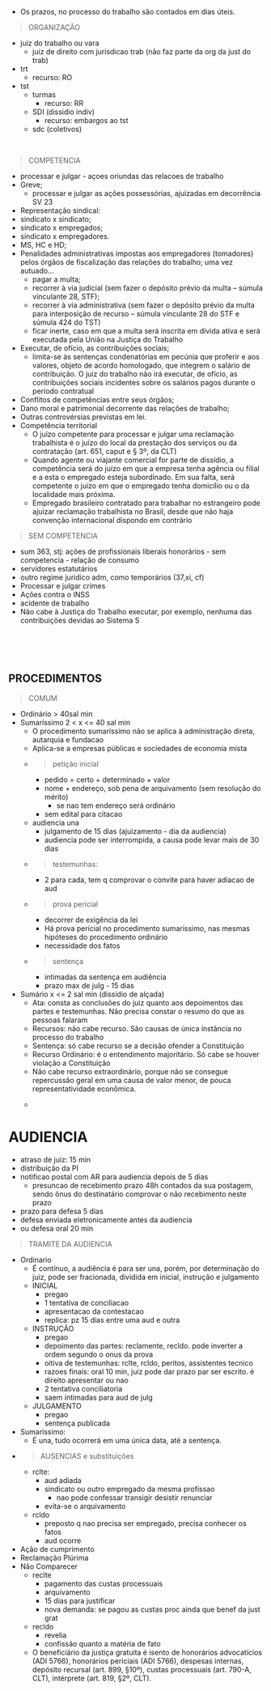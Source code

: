 - Os prazos, no processo do trabalho são contados em dias úteis.


> ORGANIZAÇÃO
- juiz do trabalho ou vara
  - juiz de direito com jurisdicao trab (não faz parte da org da just do trab)
- trt 
  - recurso: RO
- tst
  - turmas
    - recurso: RR
  - SDI (dissidio indiv)
    - recurso: embargos ao tst
  - sdc (coletivos)

<br/>

> COMPETENCIA
- processar e julgar - açoes oriundas das relacoes de trabalho
- Greve;
  -  processar e julgar as ações possessórias, ajuizadas em decorrência SV 23
- Representação sindical:
- sindicato x sindicato;
- sindicato x empregados;
- sindicato x empregadores.
- MS, HC e HD;
- Penalidades administrativas impostas aos empregadores (tomadores) pelos órgãos de
fiscalização das relações do trabalho; uma vez autuado...
  - pagar a multa;
  - recorrer à via judicial (sem fazer o depósito prévio da multa – súmula vinculante 28, STF);
  - recorrer à via administrativa (sem fazer o depósito prévio da multa para interposição de
  recurso – súmula vinculante 28 do STF e súmula 424 do TST)
  - ficar inerte, caso em que a multa será inscrita em dívida ativa e será executada pela
  União na Justiça do Trabalho
- Executar, de ofício, as contribuições sociais;
  - limita-se às sentenças condenatórias em pecúnia que proferir e aos valores, objeto de acordo homologado, que integrem o salário de contribuição. O juiz do trabalho não irá executar, de ofício, as contribuições sociais incidentes sobre os salários pagos durante o período contratual
- Conflitos de competências entre seus órgãos;
- Dano moral e patrimonial decorrente das relações de trabalho;
- Outras controvérsias previstas em lei.
- Competência territorial
  - O juízo competente para processar e julgar uma reclamação trabalhista é o juízo do local da prestação dos serviços ou da contratação (art. 651, caput e § 3º, da CLT)
  - Quando agente ou viajante comercial for parte de dissídio, a competência será do juízo em que a empresa tenha agência ou filial e a esta o empregado esteja subordinado. Em sua falta, será competente o juízo em que o empregado tenha domicílio ou o da localidade mais próxima.
  - Empregado brasileiro contratado para trabalhar no estrangeiro pode ajuizar reclamação trabalhista no Brasil, desde que não haja convenção internacional dispondo em contrário

> SEM COMPETENCIA
- sum 363, stj: ações de profissionais liberais honorários - sem competencia - relação de consumo
- servidores estatutários
- outro regime juridico adm, como temporários (37,xi, cf)
- Processar e julgar crimes 
- Ações contra o INSS
- acidente de trabalho
- Não cabe à Justiça do Trabalho executar, por exemplo, nenhuma das contribuições devidas ao Sistema S


<br/>
<br/>
<br/>

## PROCEDIMENTOS
> COMUM
- Ordinário > 40sal min
- Sumaríssimo 2 < x <= 40 sal min
  - O procedimento sumaríssimo não se aplica à administração direta, autarquia e fundacao
  - Aplica-se a empresas públicas e  sociedades de economia mista
  - > petição inicial
    - pedido = certo + determinado + valor
    - nome + endereço, sob pena de arquivamento (sem resolução do mérito)
      - se nao tem endereço será ordinário
    - sem edital para citacao
  - audiencia una
    - julgamento de 15 dias (ajuizamento - dia da audiencia)
    - audiencia pode ser interrompida, a causa pode levar mais de 30 dias
  - > testemunhas:
    - 2 para cada, tem q comprovar o convite para haver adiacao de aud
  - > prova pericial
    - decorrer de exigência da lei
    - Há prova pericial no procedimento sumaríssimo, nas mesmas hipóteses do procedimento ordinário
    - necessidade dos fatos
  - > sentença
    - intimadas da sentença em audiência
    - prazo max de julg - 15 dias
- Sumário x <= 2 sal min  (dissidio de alçada)
  - Ata: consta as conclusões do juiz quanto aos depoimentos das partes e testemunhas.
Não precisa constar o resumo do que as pessoas falaram
  - Recursos: não cabe recurso. São causas de única instância no processo do trabalho
  - Sentença: só cabe recurso se a decisão ofender a Constituição
  - Recurso Ordinário: é o entendimento majoritário. Só cabe se houver violação a Constituição
  -  Não cabe recurso extraordinário, porque não se consegue repercussão geral em uma causa de valor menor, de pouca  representatividade econômica.
  -  > 


# AUDIENCIA
- atraso de juiz: 15 min
- distribuição da PI
- notificao postal com AR para audiencia depois de 5 dias
  - presuncao de recebimento prazo 48h contados da sua postagem, sendo ônus
do destinatário comprovar o não recebimento neste prazo
- prazo para defesa 5 dias 
- defesa enviada eletronicamente antes da audiencia
- ou defesa oral 20 min
> TRAMITE DA AUDIENCIA
- Ordinario
  - É contínuo, a audiência é para ser una, porém, por determinação do juiz, pode ser fracionada, dividida em inicial, instrução e julgamento
  - INICIAL
    - pregao
    - 1 tentativa de conciliacao
    - apresentacao da contestacao
    - replica: pz 15 dias entre uma aud e outra
  - INSTRUÇÃO
    - pregao
    - depoimento das partes: reclamente, recldo. pode inverter a ordem segundo o onus da prova
    - oitiva de testemunhas: rclte, rcldo, peritos, assistentes tecnico
    - razoes finais: oral 10 min, juiz pode dar prazo par ser escrito. é direito apresentar ou nao
    - 2 tentativa conciliatoria
    - saem intimadas para aud de julg
  - JULGAMENTO
    - pregao
    - sentença publicada
- Sumaríssimo:
  -  É una, tudo ocorrerá em uma única data, até a sentença.
-  > AUSENCIAS e substituições
   - rclte:
     - aud adiada
     - sindicato ou outro empregado da mesma profissao
       - nao pode confessar transigir desistir renunciar
     - evita-se o arquivamento
   - rcldo
     - preposto q nao precisa ser empregado, precisa conhecer os fatos
     - aud ocorre
- Ação de cumprimento
- Reclamação Plúrima
- Não Comparecer
  - reclte
    - pagamento das custas processuais
    - arquivamento
    - 15 dias para justificar
    - nova demanda: se pagou as custas proc ainda que benef da just grat
  - recldo
    -  revelia
    -   confissão quanto a matéria de fato
  - O beneficiário da justiça gratuita é isento de honorários advocatícios (ADI 5766), honorários periciais (ADI 5766), despesas internas, depósito recursal (art. 899, §10º), custas processuais (art. 790-A, CLT), intérprete (art. 819, §2º, CLT).